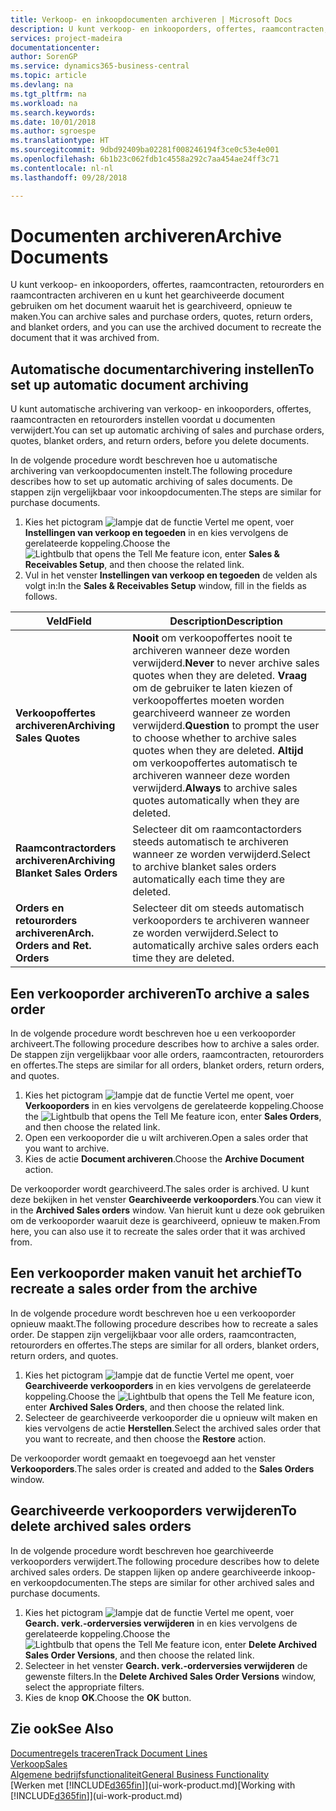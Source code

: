 ```yaml
---
title: Verkoop- en inkoopdocumenten archiveren | Microsoft Docs
description: U kunt verkoop- en inkooporders, offertes, raamcontracten, retourorders en raamcontracten archiveren en u kunt het gearchiveerde document gebruiken om het document waaruit het is gearchiveerd, opnieuw te maken.
services: project-madeira
documentationcenter: 
author: SorenGP
ms.service: dynamics365-business-central
ms.topic: article
ms.devlang: na
ms.tgt_pltfrm: na
ms.workload: na
ms.search.keywords: 
ms.date: 10/01/2018
ms.author: sgroespe
ms.translationtype: HT
ms.sourcegitcommit: 9dbd92409ba02281f008246194f3ce0c53e4e001
ms.openlocfilehash: 6b1b23c062fdb1c4558a292c7aa454ae24ff3c71
ms.contentlocale: nl-nl
ms.lasthandoff: 09/28/2018

---
```

# <a name="archive-documents"></a><span data-ttu-id="0a521-103">Documenten archiveren</span><span class="sxs-lookup"><span data-stu-id="0a521-103">Archive Documents</span></span>
<span data-ttu-id="0a521-104">U kunt verkoop- en inkooporders, offertes, raamcontracten, retourorders en raamcontracten archiveren en u kunt het gearchiveerde document gebruiken om het document waaruit het is gearchiveerd, opnieuw te maken.</span><span class="sxs-lookup"><span data-stu-id="0a521-104">You can archive sales and purchase orders, quotes, return orders, and blanket orders, and you can use the archived document to recreate the document that it was archived from.</span></span>

## <a name="to-set-up-automatic-document-archiving"></a><span data-ttu-id="0a521-105">Automatische documentarchivering instellen</span><span class="sxs-lookup"><span data-stu-id="0a521-105">To set up automatic document archiving</span></span>  
<span data-ttu-id="0a521-106">U kunt automatische archivering van verkoop- en inkooporders, offertes, raamcontracten en retourorders instellen voordat u documenten verwijdert.</span><span class="sxs-lookup"><span data-stu-id="0a521-106">You can set up automatic archiving of sales and purchase orders, quotes, blanket orders, and return orders, before you delete documents.</span></span>

<span data-ttu-id="0a521-107">In de volgende procedure wordt beschreven hoe u automatische archivering van verkoopdocumenten instelt.</span><span class="sxs-lookup"><span data-stu-id="0a521-107">The following procedure describes how to set up automatic archiving of sales documents.</span></span> <span data-ttu-id="0a521-108">De stappen zijn vergelijkbaar voor inkoopdocumenten.</span><span class="sxs-lookup"><span data-stu-id="0a521-108">The steps are similar for purchase documents.</span></span>
1.  <span data-ttu-id="0a521-109">Kies het pictogram ![lampje dat de functie Vertel me opent](media/ui-search/search_small.png "Vertel me wat u wilt doen"), voer **Instellingen van verkoop en tegoeden** in en kies vervolgens de gerelateerde koppeling.</span><span class="sxs-lookup"><span data-stu-id="0a521-109">Choose the ![Lightbulb that opens the Tell Me feature](media/ui-search/search_small.png "Tell me what you want to do") icon, enter **Sales & Receivables Setup**, and then choose the related link.</span></span>
2. <span data-ttu-id="0a521-110">Vul in het venster **Instellingen van verkoop en tegoeden** de velden als volgt in:</span><span class="sxs-lookup"><span data-stu-id="0a521-110">In the **Sales & Receivables Setup** window, fill in the fields as follows.</span></span>

|<span data-ttu-id="0a521-111">Veld</span><span class="sxs-lookup"><span data-stu-id="0a521-111">Field</span></span>|<span data-ttu-id="0a521-112">Description</span><span class="sxs-lookup"><span data-stu-id="0a521-112">Description</span></span>|
|-----|-----------|
|<span data-ttu-id="0a521-113">**Verkoopoffertes archiveren**</span><span class="sxs-lookup"><span data-stu-id="0a521-113">**Archiving Sales Quotes**</span></span>|<span data-ttu-id="0a521-114">**Nooit** om verkoopoffertes nooit te archiveren wanneer deze worden verwijderd.</span><span class="sxs-lookup"><span data-stu-id="0a521-114">**Never** to never archive sales quotes when they are deleted.</span></span> <span data-ttu-id="0a521-115">**Vraag** om de gebruiker te laten kiezen of verkoopoffertes moeten worden gearchiveerd wanneer ze worden verwijderd.</span><span class="sxs-lookup"><span data-stu-id="0a521-115">**Question** to prompt the user to choose whether to archive sales quotes when they are deleted.</span></span> <span data-ttu-id="0a521-116">**Altijd** om verkoopoffertes automatisch te archiveren wanneer deze worden verwijderd.</span><span class="sxs-lookup"><span data-stu-id="0a521-116">**Always** to archive sales quotes automatically when they are deleted.</span></span>|
|<span data-ttu-id="0a521-117">**Raamcontractorders archiveren**</span><span class="sxs-lookup"><span data-stu-id="0a521-117">**Archiving Blanket Sales Orders**</span></span>|<span data-ttu-id="0a521-118">Selecteer dit om raamcontactorders steeds automatisch te archiveren wanneer ze worden verwijderd.</span><span class="sxs-lookup"><span data-stu-id="0a521-118">Select to archive blanket sales orders automatically each time they are deleted.</span></span>|
|<span data-ttu-id="0a521-119">**Orders en retourorders archiveren**</span><span class="sxs-lookup"><span data-stu-id="0a521-119">**Arch. Orders and Ret. Orders**</span></span>|<span data-ttu-id="0a521-120">Selecteer dit om steeds automatisch verkooporders te archiveren wanneer ze worden verwijderd.</span><span class="sxs-lookup"><span data-stu-id="0a521-120">Select to automatically archive sales orders each time they are deleted.</span></span>|

## <a name="to-archive-a-sales-order"></a><span data-ttu-id="0a521-121">Een verkooporder archiveren</span><span class="sxs-lookup"><span data-stu-id="0a521-121">To archive a sales order</span></span>
<span data-ttu-id="0a521-122">In de volgende procedure wordt beschreven hoe u een verkooporder archiveert.</span><span class="sxs-lookup"><span data-stu-id="0a521-122">The following procedure describes how to archive a sales order.</span></span> <span data-ttu-id="0a521-123">De stappen zijn vergelijkbaar voor alle orders, raamcontracten, retourorders en offertes.</span><span class="sxs-lookup"><span data-stu-id="0a521-123">The steps are similar for all orders, blanket orders, return orders, and quotes.</span></span>

1.  <span data-ttu-id="0a521-124">Kies het pictogram ![lampje dat de functie Vertel me opent](media/ui-search/search_small.png "Vertel me wat u wilt doen"), voer **Verkooporders** in en kies vervolgens de gerelateerde koppeling.</span><span class="sxs-lookup"><span data-stu-id="0a521-124">Choose the ![Lightbulb that opens the Tell Me feature](media/ui-search/search_small.png "Tell me what you want to do") icon, enter **Sales Orders**, and then choose the related link.</span></span>  
2.  <span data-ttu-id="0a521-125">Open een verkooporder die u wilt archiveren.</span><span class="sxs-lookup"><span data-stu-id="0a521-125">Open a sales order that you want to archive.</span></span>  
3.  <span data-ttu-id="0a521-126">Kies de actie **Document archiveren**.</span><span class="sxs-lookup"><span data-stu-id="0a521-126">Choose the **Archive Document** action.</span></span>

<span data-ttu-id="0a521-127">De verkooporder wordt gearchiveerd.</span><span class="sxs-lookup"><span data-stu-id="0a521-127">The sales order is archived.</span></span> <span data-ttu-id="0a521-128">U kunt deze bekijken in het venster **Gearchiveerde verkooporders**.</span><span class="sxs-lookup"><span data-stu-id="0a521-128">You can view it in the **Archived Sales orders** window.</span></span> <span data-ttu-id="0a521-129">Van hieruit kunt u deze ook gebruiken om de verkooporder waaruit deze is gearchiveerd, opnieuw te maken.</span><span class="sxs-lookup"><span data-stu-id="0a521-129">From here, you can also use it to recreate the sales order that it was archived from.</span></span>

## <a name="to-recreate-a-sales-order-from-the-archive"></a><span data-ttu-id="0a521-130">Een verkooporder maken vanuit het archief</span><span class="sxs-lookup"><span data-stu-id="0a521-130">To recreate a sales order from the archive</span></span>
<span data-ttu-id="0a521-131">In de volgende procedure wordt beschreven hoe u een verkooporder opnieuw maakt.</span><span class="sxs-lookup"><span data-stu-id="0a521-131">The following procedure describes how to recreate a sales order.</span></span> <span data-ttu-id="0a521-132">De stappen zijn vergelijkbaar voor alle orders, raamcontracten, retourorders en offertes.</span><span class="sxs-lookup"><span data-stu-id="0a521-132">The steps are similar for all orders, blanket orders, return orders, and quotes.</span></span>

1.  <span data-ttu-id="0a521-133">Kies het pictogram ![lampje dat de functie Vertel me opent](media/ui-search/search_small.png "Vertel me wat u wilt doen"), voer **Gearchiveerde verkooporders** in en kies vervolgens de gerelateerde koppeling.</span><span class="sxs-lookup"><span data-stu-id="0a521-133">Choose the ![Lightbulb that opens the Tell Me feature](media/ui-search/search_small.png "Tell me what you want to do") icon, enter **Archived Sales Orders**, and then choose the related link.</span></span>
2.  <span data-ttu-id="0a521-134">Selecteer de gearchiveerde verkooporder die u opnieuw wilt maken en kies vervolgens de actie **Herstellen**.</span><span class="sxs-lookup"><span data-stu-id="0a521-134">Select the archived sales order that you want to recreate, and then choose the **Restore** action.</span></span>  

<span data-ttu-id="0a521-135">De verkooporder wordt gemaakt en toegevoegd aan het venster **Verkooporders**.</span><span class="sxs-lookup"><span data-stu-id="0a521-135">The sales order is created and added to the **Sales Orders** window.</span></span>

## <a name="to-delete-archived-sales-orders"></a><span data-ttu-id="0a521-136">Gearchiveerde verkooporders verwijderen</span><span class="sxs-lookup"><span data-stu-id="0a521-136">To delete archived sales orders</span></span>
<span data-ttu-id="0a521-137">In de volgende procedure wordt beschreven hoe gearchiveerde verkooporders verwijdert.</span><span class="sxs-lookup"><span data-stu-id="0a521-137">The following procedure describes how to delete archived sales orders.</span></span> <span data-ttu-id="0a521-138">De stappen lijken op andere gearchiveerde inkoop- en verkoopdocumenten.</span><span class="sxs-lookup"><span data-stu-id="0a521-138">The steps are similar for other archived sales and purchase documents.</span></span>

1.  <span data-ttu-id="0a521-139">Kies het pictogram ![lampje dat de functie Vertel me opent](media/ui-search/search_small.png "Vertel me wat u wilt doen"), voer **Gearch. verk.-orderversies verwijderen** in en kies vervolgens de gerelateerde koppeling.</span><span class="sxs-lookup"><span data-stu-id="0a521-139">Choose the ![Lightbulb that opens the Tell Me feature](media/ui-search/search_small.png "Tell me what you want to do") icon, enter **Delete Archived Sales Order Versions**, and then choose the related link.</span></span>  
2.  <span data-ttu-id="0a521-140">Selecteer in het venster **Gearch. verk.-orderversies verwijderen** de gewenste filters.</span><span class="sxs-lookup"><span data-stu-id="0a521-140">In the **Delete Archived Sales Order Versions** window, select the appropriate filters.</span></span>  
3.  <span data-ttu-id="0a521-141">Kies de knop **OK**.</span><span class="sxs-lookup"><span data-stu-id="0a521-141">Choose the **OK** button.</span></span>

## <a name="see-also"></a><span data-ttu-id="0a521-142">Zie ook</span><span class="sxs-lookup"><span data-stu-id="0a521-142">See Also</span></span>
[<span data-ttu-id="0a521-143">Documentregels traceren</span><span class="sxs-lookup"><span data-stu-id="0a521-143">Track Document Lines</span></span>](across-how-to-track-document-lines.md)  
[<span data-ttu-id="0a521-144">Verkoop</span><span class="sxs-lookup"><span data-stu-id="0a521-144">Sales</span></span>](sales-manage-sales.md)  
[<span data-ttu-id="0a521-145">Algemene bedrijfsfunctionaliteit</span><span class="sxs-lookup"><span data-stu-id="0a521-145">General Business Functionality</span></span>](ui-across-business-areas.md)  
<span data-ttu-id="0a521-146">[Werken met [!INCLUDE[d365fin](includes/d365fin_md.md)]](ui-work-product.md)</span><span class="sxs-lookup"><span data-stu-id="0a521-146">[Working with [!INCLUDE[d365fin](includes/d365fin_md.md)]](ui-work-product.md)</span></span>

